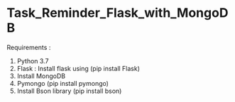 # Task_Reminder_Flask_with_MongoDB

Requirements :<br/>
1. Python 3.7<br/>
2. Flask : Install flask using (pip install Flask)<br/>
3. Install MongoDB<br/>
4. Pymongo (pip install pymongo)<br/>
5. Install Bson library (pip install bson)<br/>



